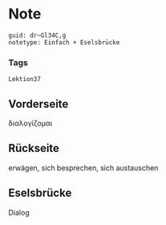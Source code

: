 # Note
```
guid: dr~Gl34C,g
notetype: Einfach + Eselsbrücke
```

### Tags
```
Lektion37
```

## Vorderseite
διαλογίζομαι

## Rückseite
erwägen, sich besprechen, sich austauschen

## Eselsbrücke
Dialog

